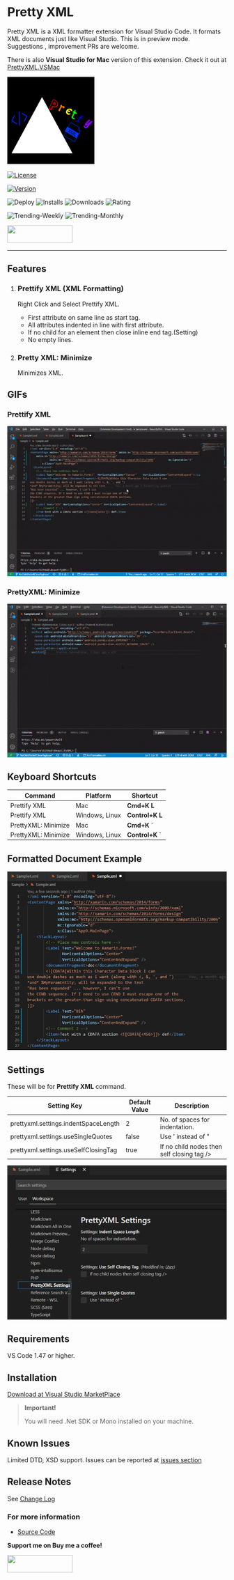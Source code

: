 # Pretty XML

Pretty XML is a XML formatter extension for Visual Studio Code. It formats XML documents just like Visual Studio. This is in preview mode. 
Suggestions , improvement PRs are welcome.

There is also **Visual Studio for Mac** version of this extension. Check it out at [PrettyXML.VSMac](https://github.com/pmahend1/PrettyXML.VSMac)  

<img src='./images/logo.png' width='200' height='200'>

[![License](https://img.shields.io/github/license/pmahend1/PrettyXML?style=flat-square&label=License)](https://choosealicense.com/licenses/mit/)

[![Version](https://vsmarketplacebadge.apphb.com/version/PrateekMahendrakar.PrettyXML.svg?logo=visual-studio-code&style=for-the-badge)](https://marketplace.visualstudio.com/items?itemName=PrateekMahendrakar.prettyxml)

![Deploy](https://img.shields.io/github/workflow/status/pmahend1/prettyxml/Deploy%20CI?color=brightgreen&label=Deploy%20CI&style=flat-square&logo=github) ![Installs](https://vsmarketplacebadge.apphb.com/installs/PrateekMahendrakar.PrettyXML.svg?style=flat-square&label=Installs&logo=data:img/png:images/logo.png) ![Downloads](https://vsmarketplacebadge.apphb.com/downloads/PrateekMahendrakar.PrettyXML.svg?style=flat-square&label=Downloads) ![Rating](https://vsmarketplacebadge.apphb.com/rating-star/PrateekMahendrakar.PrettyXML.svg?style=flat-square&label=Rating)

![Trending-Weekly](https://vsmarketplacebadge.apphb.com/trending-weekly/PrateekMahendrakar.PrettyXML.svg?labelColor=red&logo=tinder&logoColor=white&label=Trending%20Weekly) ![Trending-Monthly](https://vsmarketplacebadge.apphb.com/trending-monthly/PrateekMahendrakar.PrettyXML.svg?labelColor=red&logo=tinder&logoColor=white&label=Trending%20Monthly)

[<img src="https://cdn.buymeacoffee.com/buttons/v2/default-blue.png" width="150" height="40">](https://www.buymeacoffee.com/pmahend1)

---

## Features

1. ### Prettify XML (XML Formatting)

   Right Click and Select Prettify XML.

   - First attribute on same line as start tag.
   - All attributes indented in line with first attribute.
   - If no child for an element then close inline end tag.(Setting)
   - No empty lines.

2. ### Pretty XML: Minimize

   Minimizes XML.

## GIFs

### Prettify XML

![prettify gif](./images/Prettify.gif)

### PrettyXML: Minimize

![minimize gif](./images/Minimize.gif)

## Keyboard Shortcuts

| Command             | Platform       | Shortcut         |
|---------------------|----------------|------------------|
| Prettify XML        | Mac            | **Cmd+K L**      |
| Prettify XML        | Windows, Linux | **Control+K L**  |
| PrettyXML: Minimize | Mac            | **Cmd+K \`**     |
| PrettyXML: Minimize | Windows, Linux | **Control+K \`** |

## Formatted Document Example

![Screenshot](./images/screenshot.png)

## Settings

These will be for **Prettify XML** command.

| Setting Key                          | Default Value | Description                                |
|--------------------------------------|---------------|--------------------------------------------|
| prettyxml.settings.indentSpaceLength | 2             | No. of spaces for indentation.             |
| prettyxml.settings.useSingleQuotes   | false         | Use ' instead of \"                        |
| prettyxml.settings.useSelfClosingTag | true          | If no child nodes then self closing tag /> |

![Settings Image](./images/settings.png)

## Requirements

VS Code 1.47 or higher.

## Installation

[Download at Visual Studio MarketPlace](https://marketplace.visualstudio.com/items?itemName=PrateekMahendrakar.prettyxml)

> **Important!**
>
> You will need .Net SDK or Mono installed on your machine.

## Known Issues

Limited DTD, XSD support.
Issues can be reported at [issues section](https://github.com/pmahend1/PrettyXML/issues)

## Release Notes

See [Change Log](./CHANGELOG.md)

### For more information

- [Source Code](https://github.com/pmahend1/prettyxml)

**Support me on Buy me a coffee!**

[<img src="https://cdn.buymeacoffee.com/buttons/v2/default-blue.png" width='150' height='40'>](https://www.buymeacoffee.com/pmahend1)
